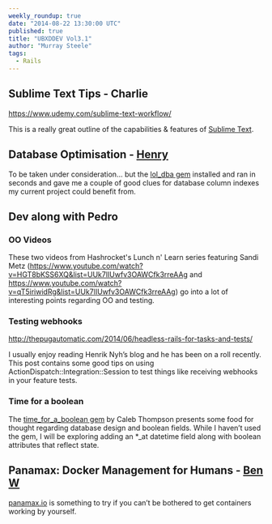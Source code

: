 ```yaml
---
weekly_roundup: true
date: "2014-08-22 13:30:00 UTC"
published: true
title: "UBXDDEV Vol3.1"
author: "Murray Steele"
tags:
  - Rails
---
```


## Sublime Text Tips - Charlie

https://www.udemy.com/sublime-text-workflow/

This is a really great outline of the capabilities & features of [Sublime Text](http://www.sublimetext.com/).

## Database Optimisation - [Henry](/people#henry-turner)

To be taken under consideration... but the [lol_dba gem](https://github.com/plentz/lol_dba) installed and ran in seconds and gave me a couple of good clues for database column indexes my current project could benefit from.

## Dev along with Pedro

### OO Videos

These two videos from Hashrocket's Lunch n' Learn series featuring Sandi Metz (https://www.youtube.com/watch?v=HGT8bKSS6XQ&list=UUk7lIUwfv3OAWCfk3rreAAg and https://www.youtube.com/watch?v=qT5iriwidRg&list=UUk7lIUwfv3OAWCfk3rreAAg) go into a lot of interesting points regarding OO and testing.

### Testing webhooks

http://thepugautomatic.com/2014/06/headless-rails-for-tasks-and-tests/

I usually enjoy reading Henrik Nyh’s blog and he has been on a roll recently.
This post contains some good tips on using ActionDispatch::Integration::Session to test things like receiving webhooks in your feature tests.

### Time for a boolean

The [time\_for\_a\_boolean gem](https://github.com/calebthompson/time_for_a_boolean) by Caleb Thompson presents some food for thought regarding database design and boolean fields.  While I haven’t used the gem, I will be exploring adding an *_at datetime field along with boolean attributes that reflect state.

## Panamax: Docker Management for Humans - [Ben W](/people#ben-wong/)

[panamax.io](http://panamax.io) is something to try if you can’t be bothered to get containers working by yourself.

